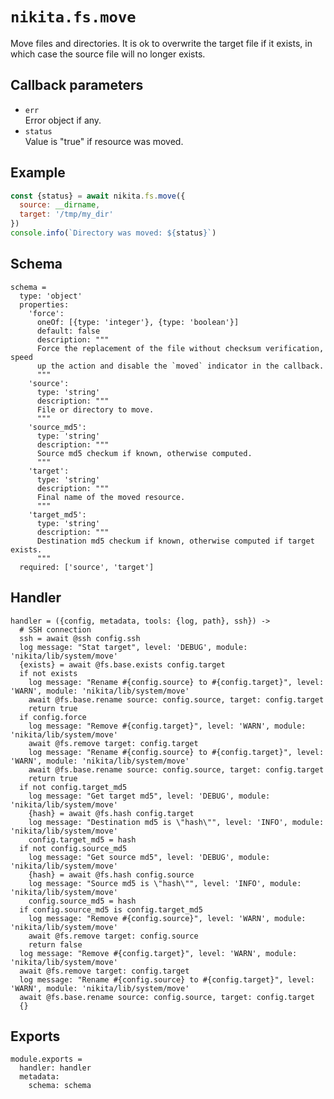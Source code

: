 
# `nikita.fs.move`

Move files and directories. It is ok to overwrite the target file if it
exists, in which case the source file will no longer exists.

## Callback parameters

* `err`   
  Error object if any.
* `status`   
  Value is "true" if resource was moved.

## Example

```js
const {status} = await nikita.fs.move({
  source: __dirname,
  target: '/tmp/my_dir'
})
console.info(`Directory was moved: ${status}`)
```

## Schema

    schema =
      type: 'object'
      properties:
        'force':
          oneOf: [{type: 'integer'}, {type: 'boolean'}]
          default: false
          description: """
          Force the replacement of the file without checksum verification, speed
          up the action and disable the `moved` indicator in the callback.
          """
        'source':
          type: 'string'
          description: """
          File or directory to move.
          """
        'source_md5':
          type: 'string'
          description: """
          Source md5 checkum if known, otherwise computed.
          """
        'target':
          type: 'string'
          description: """
          Final name of the moved resource.
          """
        'target_md5':
          type: 'string'
          description: """
          Destination md5 checkum if known, otherwise computed if target exists.
          """
      required: ['source', 'target']

## Handler

    handler = ({config, metadata, tools: {log, path}, ssh}) ->
      # SSH connection
      ssh = await @ssh config.ssh
      log message: "Stat target", level: 'DEBUG', module: 'nikita/lib/system/move'
      {exists} = await @fs.base.exists config.target
      if not exists
        log message: "Rename #{config.source} to #{config.target}", level: 'WARN', module: 'nikita/lib/system/move'
        await @fs.base.rename source: config.source, target: config.target
        return true
      if config.force
        log message: "Remove #{config.target}", level: 'WARN', module: 'nikita/lib/system/move'
        await @fs.remove target: config.target
        log message: "Rename #{config.source} to #{config.target}", level: 'WARN', module: 'nikita/lib/system/move'
        await @fs.base.rename source: config.source, target: config.target
        return true
      if not config.target_md5
        log message: "Get target md5", level: 'DEBUG', module: 'nikita/lib/system/move'
        {hash} = await @fs.hash config.target
        log message: "Destination md5 is \"hash\"", level: 'INFO', module: 'nikita/lib/system/move'
        config.target_md5 = hash
      if not config.source_md5
        log message: "Get source md5", level: 'DEBUG', module: 'nikita/lib/system/move'
        {hash} = await @fs.hash config.source
        log message: "Source md5 is \"hash\"", level: 'INFO', module: 'nikita/lib/system/move'
        config.source_md5 = hash
      if config.source_md5 is config.target_md5
        log message: "Remove #{config.source}", level: 'WARN', module: 'nikita/lib/system/move'
        await @fs.remove target: config.source
        return false
      log message: "Remove #{config.target}", level: 'WARN', module: 'nikita/lib/system/move'
      await @fs.remove target: config.target
      log message: "Rename #{config.source} to #{config.target}", level: 'WARN', module: 'nikita/lib/system/move'
      await @fs.base.rename source: config.source, target: config.target
      {}

## Exports

    module.exports =
      handler: handler
      metadata:
        schema: schema
